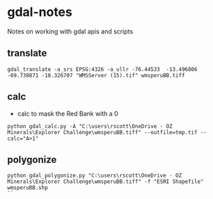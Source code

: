 # gdal-notes
Notes on working with gdal apis and scripts

## translate
```
gdal_translate -a_srs EPSG:4326 -a_ullr -76.44533  -13.496806 -69.730871 -18.326707 "WMSServer (15).tif" wmsperuBB.tiff
```

## calc
- calc to mask the Red Bank with a 0
```
python gdal_calc.py -A "C:\users\rscott\OneDrive - OZ Minerals\Explorer Challenge\wmsperuBB.tiff" --outfile=tmp.tif --calc="A>1"  
```

## polygonize
```
python gdal_polygonize.py "C:\users\rscott\OneDrive - OZ Minerals\Explorer Challenge\wmsperuBB.tiff" -f "ESRI Shapefile" wmsperuBB.shp
``
